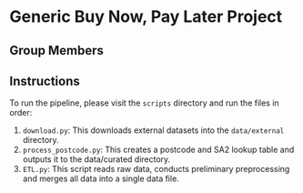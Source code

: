 # Generic Buy Now, Pay Later Project
## Group Members

## Instructions
To run the pipeline, please visit the `scripts` directory and run the files in order:

1. `download.py`: This downloads external datasets into the `data/external` directory.  
2. `process_postcode.py`: This creates a postcode and SA2 lookup table and outputs it to the data/curated directory.  
3. `ETL.py`: This script reads raw data, conducts preliminary preprocessing and merges all data into a single data file.  

